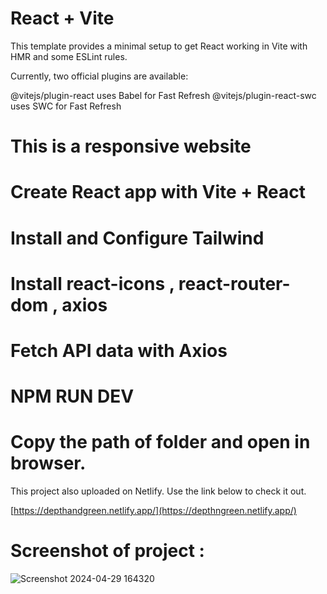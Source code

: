 # React + Vite

This template provides a minimal setup to get React working in Vite with HMR and some ESLint rules.

Currently, two official plugins are available:

@vitejs/plugin-react uses Babel for Fast Refresh
@vitejs/plugin-react-swc uses SWC for Fast Refresh

# This is a responsive website 
# Create React app with Vite + React
# Install and Configure Tailwind 
# Install react-icons , react-router-dom , axios
# Fetch API data with Axios
# NPM RUN DEV

# Copy the path of folder and open in browser.

This project also uploaded on Netlify. Use the link below to check it out.

[https://depthandgreen.netlify.app/](https://depthngreen.netlify.app/)


# Screenshot of project :
![Screenshot 2024-04-29 164320](https://github.com/vishavk1992/depthngreen/assets/148455293/f88c6e9c-2aac-4d6c-8224-a7f6f8cbd039)






 
